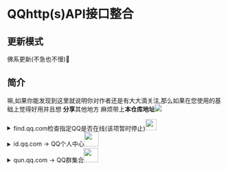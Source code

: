 # QQhttp(s)API接口整合

## 更新模式
佛系更新(不急也不慢)🙏
## 简介
<p>嘛,如果你能发现到这里就说明你对作者还是有大大滴关注,那么如果在您使用的基础上觉得好用并且想 <strong>分享</strong>其他地方
麻烦带上<strong>本仓库地址</strong><img src="https://pic.stackoverflow.wiki/uploadImages/58/152/85/120/2021/10/14/21/28/0b4f0ba0-ce29-4ef7-86a5-069862c25526.gif" /></p>


<details >
 <summary>find.qq.com检查指定QQ是否在线(该项暂时停止)<img src="https://pic.stackoverflow.wiki/uploadImages/13/113/104/116/2021/09/05/10/20/580168a9-02a9-4849-8446-d6e9b776143f.svg" width="26.6666666vw"/></summary>
 <p>
 <pre> POST  https://find.qq.com/proxy/domain/cgi.find.qq.com/qqfind/buddy/search_v3</pre>
 <br/>
 
`Headers`
 <br/>

 <pre>
 "Host": "find.qq.com",
 "Connection": "keep-alive",
 "Content-Length": "182",
 "Accept": "application/json, text/javascript, */*; q=0.01",
 "Content-Type": "application/x-www-form-urlencoded; charset=UTF-8",
 "Origin": "https://find.qq.com",
 "User-Agent": "Mozilla/5.0 (Windows NT 6.2; WOW64) AppleWebKit/537.36 (KHTML, like Gecko) QQ/9.4.9.27847 Chrome/43.0.2357.134 Safari/537.36 QBCore/3.43.1298.400   QQBrowser/9.0.2524.400",
 "X-Requested-With": "XMLHttpRequest",
 "Referer": "https://find.qq.com/index.html?version=1&im_version=5827&width=910&height=610&search_target=0",
 "Accept-Encoding": "gzip, deflate",
 "Accept-Language": "en-US,en;q=0.8",
 "Cookie":"需要获取QQCookie的uin和skey"   //例子 "Cookie": "uin=o100001; skey=Mzq161jo3w;"
</pre>
<br/>



`Data`   （这里采用的是将对应的` key:value ` -->` key1=value1&key2=value2 `）<br/>

<pre>
 "num":"20",
 "page":"0",
 "sessionid":"0",
 "keyword":10001(QQ号),
 "agerg":"0",
 "firston":"1",
 "video":"0",
 "country":"1",
 "province":"44",
 "city":"1",
 "district":"0",
 "hcountry":"1",
 "hprovince":"0",
 "online":"1",
 "ldw":"2144551309"
</pre>

`Response` <br/>
如果 没在线或者`Cookie`失效、对方`发现我的方式`关闭了`通过QQ号发现`<br/>

`{'retcode': 0, 'result': None}`

在线<br/>

`{'retcode': 0, 'result': {'sret': 0, 'exact': 0, 'buddy': {'info_list': [{'uin': '10001', 'nick': 'Pony', 'country': '在深圳', 'province': '', 'city': '', 'gender': 1, 'age': 120, 'url': 'http://thirdqq.qlogo.cn/g?b=oidb&k=ue9m0Xcttd9Yfu065rGBIw&s=100&t1612053871'}], 'exact': '', 'sessionid': 0}, 'qidian': None, 'qiye': None}}`
</p>
</details>

<details>
 <summary>id.qq.com → QQ个人中心<img src="https://pic.stackoverflow.wiki/uploadImages/2400/8902//f03c/92ff/fec3/ed69/2021/10/16/03/16/10934a21-4da7-4e7c-8125-c41cd1e84ac4.svg" width="33.3333vw" /></summary>

 <table>
 <tr>
  <th>name</th>
  <th>status</th>
  <th>url</th>
  <th>stage</th>
  </tr>
  
  <tr>
   </tr>
   <tr>
    <td>get_base_key(ldw值)</td>
    <td><img src="https://pic.stackoverflow.wiki/uploadImages/13/113/104/116/2021/09/05/10/20/3b2fa54f-03b9-4c5a-abcf-845149399700.svg" width="26.6666666vw"/></td>
    <td>https://id.qq.com/cgi-bin/get_base_key?r=随机小数(0-1)</td>
    <td>
    <details>
     <summary>例</summary>
            GET<pre>https://id.qq.com/cgi-bin/get_base_key?r=0.5524111020965228</pre>
            headers
            <pre>
   "User-Agent": 'Mozilla/5.0 (Windows NT 10.0; Win64; x64) AppleWebKit/537.36 (KHTML,  like Gecko) Chrome/94.0.4606.81 Safari/537.36',
    "Referer": "https://id.qq.com",
    "Cookie": "  uin=o0123456; skey=@NYPUcpjXh; p_uin=o0123456;           p_skey=oNmCDeKR8b8rcOpkVPIzR9CAjjj7t-bUxsynqAkalWI_; "
     // 需要修改 uin=o0你的QQ号 skey=自行cookie提取 p_uin=o0你的QQ号 p_skey=自行cookie提取 
            </pre>
            result(该项提取 <mark>header</mark> 里面的 <mark>set-cookie</mark> )
            <pre>
            'set-cookie': 'ldw=7841f781c7f0e7f7acbdd00d53a5f53fa5f0a63d40a0969d; Domain=id.qq.com; Path=/'
            </pre>
    </details>
    </td>
  
  </tr>
  <tr>
  </tr>
  <tr>
   <td>获取QQ成长信息</td>
   <td><img src="https://pic.stackoverflow.wiki/uploadImages/13/113/104/116/2021/09/05/10/20/3b2fa54f-03b9-4c5a-abcf-845149399700.svg" width="26.6666666vw"/></td>
   <td>https://id.qq.com/cgi-bin/qqlevel?page_type=1&idw=(get_base_key提取出来的值)&r=随机小数(0-1)</td>
   <td>
       <details>
           <summary>例</summary>
         GET<pre>https://id.qq.com/cgi-bin/qqlevel?page_type=1&idw=(get_base_key提取出来的值)&r=0.9265129733481445</pre>
         headers
         <pre>
           "User-Agent": 'Mozilla/5.0 (Windows NT 10.0; Win64; x64) AppleWebKit/537.36 (KHTML, like Gecko) Chrome/94.0.4606.81 Safari/537.36',
        "Referer": "https://id.qq.com",
        "Cookie": `uin=o0123456; skey=@NYPUcpjXh; RK=xcDMmgj+OJ; p_uin=o0123456; p_skey=oNmCDeKR8b8rcOpkVPIzR9CAjjj7t-bUxsynqAkalWI_;ldw=c8cf578ba618815d667dc29e9d9e77459c037f69543f62fb;`
        // 需要修改 uin=o0你的QQ号 skey=自行cookie提取 p_uin=o0你的QQ号 p_skey=自行cookie提取   ldw=(get_base_key提取出来的值)
         </pre>
         result
        <pre style="height:33.333vh;overflow:auto;">
              {
        	"PCMgr": {
        		"cur": 0,
        		"speed": "1"
        	},
        	"QQVipLevel": 0,
        	"QQVipSpeed": "1.0",
        	"QQVipYear": 0,
        	"QplusOnlineTimes": 0,
        	"TYQQCard": {
        		"cur": 0,
        		"speed": "0.2"
        	},
        	"chargeTel": {
        		"cur": 0,
        		"speed": "0.5"
        	}, 
        	"chat": {
        		"cur": 0,
        		"speed": "0.1",
        		"total": 5
        	},
        	"days": 6245, // QQ活跃天数days
        	"ec": 0,
        	"isDaren": 0,
        	"isQQVip": 0, // 是否QQ会员
        	"isSuperQQ": 0,  //是否超级QQ
        	"isSuperVip": 0, // 是否超级会员
        	"latesVersion": {
        		"cur": 0,
        		"speed": "0.1"
        	},
        	"level": 77, // QQ等级
        	"login": {
        		"cur": 0,
        		"speed": "0.1",
        		"total": 6
        	},
        	"medal": {
        		"cur": 0,
        		"speed": "0.2"
        	},
        	"msg": {
        		"cur": 0,
        		"speed": "0.1",
        		"total": 50
        	},
        	"onlineTimes": 0,
        	"onlineTotalTimes": 0,
        	"pinyin": {
        		"cur": 0,
        		"speed": "0.1"
        	},
        	"qplus": {
        		"cur": 0,
        		"speed": "0.1",
        		"total": 5
        	},
        	"remainDays": 151, // "距升级到 (当前等级 + 1) 级原需要 (remainDays) 天
        	"shouQ": { 
        		"onlineTimes": 58291, // 已连续在线(onlineTimes / 3600) -->四舍五入取时间
        		"speedRule": 1
        	},
        	"superQQLevel": 0,
        	"superQQMqing": 0,
        	"superQQRealSpeed": "0.0",
        	"superQQSpeed": "0.0",
        	"superQQYear": 0,
        	"superVipBasicSpeed": 0, //超级会员的成长速度
        	"visible": {   // 非隐身在线数据
        		"cur": 124,
        		"invisible": 0,
        		"speed": "0.2",
        		"total": 120
        	},
        	"weibo": {
        		"cur": 0,
        		"level": 0,
        		"speed": "0.1"
        	},
        	"xiaochu": {
        		"cur": 0,
        		"speed": "0.2"
        	}
        }
        </pre>
       </details>
   </td>
  </tr>
 </table>
 
    

 <br/>
</details>
<details>
 <summary>qun.qq.com → QQ群集合<img src="https://pic.stackoverflow.wiki/uploadImages/2400/8902//f03c/92ff/fec3/ed69/2021/10/16/03/10/f036e328-455c-4cf3-b3e9-4951e1a16b34.svg" width="33.3333vw" /></summary>
 <table>
  <tr>
  <th>name</th>
   <th>status</th>
  <th>url</th>
  <th>stage</th>
  </tr>
	 <tr></tr>
	 <tr>
		 <td>get_join_k(k值)</td>
		 <td><img src="https://pic.stackoverflow.wiki/uploadImages/13/113/104/116/2021/09/05/10/20/3b2fa54f-03b9-4c5a-abcf-845149399700.svg" width="26.6666666vw"/></td>
		 <td>https://qun.qq.com/proxy/domain/admin.qun.qq.com/cgi-bin/qun_admin/get_join_k</td>
		 <td><details><summary>例</summary>
			 POST<pre>https://qun.qq.com/proxy/domain/admin.qun.qq.com/cgi-bin/qun_admin/get_join_k</pre>
			 headers
			 <pre>
 "User-Agent": 'Mozilla/5.0 (Windows NT 10.0; Win64; x64) AppleWebKit/537.36 (KHTML, like Gecko) Chrome/94.0.4606.81 Safari/537.36',
 "Referer": "https://qun.qq.com/join.html",
 "Cookie": `uin=o114514; skey=MHcvBvCHdT; p_uin=o114514; p_skey=0yJENlMiruFp8XCoHvgi267qbg9j60o65N6gVrJm2Cs_;`,
   // p_uin、uin=o你的QQ号 skey、p_skey自行提取
			 </pre>
			 data
			 <pre>
			 gc=114514114&bkn=714093860
			 // gc QQ群号
			 // bkn 获取bkn值
			 </pre>
			 result
			 <pre>
			 {"ec":0,"errcode":0,"em":"","k":"TemikiPyqA7GFiyMlGv4pC6gAfYIrIs"} //k值
			 </pre>
			 </details></td>
	 </tr>
  <tr>
	 </tr>
	 <tr>
		 <td>getCSRFToken(使用<strong>cookie</strong> 的 <strong>skey</strong>手动算出<strong>bkn值</strong>)</td>
		 <td><img src="https://pic.stackoverflow.wiki/uploadImages/13/113/104/116/2021/09/05/10/20/3b2fa54f-03b9-4c5a-abcf-845149399700.svg" width="26.6666666vw"/></td>
		 <td><img src="https://pic.stackoverflow.wiki/uploadImages/218/18/112/68/2021/10/15/04/21/76cb0a3a-5c39-493c-b104-9d56b194abe7.png"  /></td>
		 <td><details><summary>例</summary></details></td>
	 </tr>
	 <tr>
	 </tr>
  <tr>
   <td>获取群列表</td>
   <td><img src="https://pic.stackoverflow.wiki/uploadImages/13/113/104/116/2021/09/05/10/20/3b2fa54f-03b9-4c5a-abcf-845149399700.svg" width="26.6666666vw"/></td>
   <td>https://qun.qq.com/cgi-bin/qun_mgr/get_group_list?bkn=(bkn值)
   </td>
   <td>
    <details>
     <summary>例</summary>
     GET<pre>https://qun.qq.com/cgi-bin/qun_mgr/get_group_list?bkn=723150396</pre>
     headers
     <pre>
 "User-Agent": 'Mozilla/5.0 (Windows NT 10.0; Win64; x64) AppleWebKit/537.36 (KHTML, like Gecko) Chrome/94.0.4606.81 Safari/537.36',
 "Referer": "https://qun.qq.com/join.html",
 "Cookie": `uin=o114514; skey=MHcvBvCHdT; p_uin=o114514; p_skey=0yJENlMiruFp8XCoHvgi267qbg9j60o65N6gVrJm2Cs_;`,
  // p_uin、uin=o你的QQ号 skey、p_skey自行提取
     </pre>
     result
     <pre>
 {
"ec": 0,
"errcode": 0,
"em": "",
"join": [{
	"gc": 114154114154,　// 群号
	"gn": "这么说你很勇哦?", // 群名
	"owner": 114154 // 群主QQ号
 }]
}
     </pre>
    </details>
   </td>
  </tr>
	 <tr></tr>
  <tr>
	  <td>获取指定群的<strong>详细信息</strong></td>
	  <td><img src="https://pic.stackoverflow.wiki/uploadImages/13/113/104/116/2021/09/05/10/20/3b2fa54f-03b9-4c5a-abcf-845149399700.svg" width="26.6666666vw"/></td>
	  <td>https://qinfo.clt.qq.com/cgi-bin/qun_info/get_group_info_all?gc=(QQ群号)&bkn=(bkn值)</td>
	  <td><details>
		  <summary>例</summary>
		  GET<pre>https://qinfo.clt.qq.com/cgi-bin/qun_info/get_group_info_all?gc=114514114514&bkn=1841247401</pre>
		  headers
		  <pre>
 "User-Agent": 'Mozilla/5.0 (Windows NT 10.0; Win64; x64) AppleWebKit/537.36 (KHTML, like Gecko) Chrome/94.0.4606.81 Safari/537.36',
 "Referer": "https://qinfo.clt.qq.com/qinfo_v3/member.html?groupuin=",
 "Cookie": `uin=o114514; skey=MHcvBvCHdT; p_uin=o114514; p_skey=0yJENlMiruFp8XCoHvgi267qbg9j60o65N6gVrJm2Cs_;`,
  // p_uin、uin=o你的QQ号 skey、p_skey自行提取
		  </pre>
		  result
		  <pre>
{
    "ec": 0,
    "errcode": 0,
    "em": "",
    "gc": 114514114514, // QQ群号
    "gBoard": "",
    "gOwner": 114514, // QQ群主号
    "gName": "先辈 ~ !", // QQ群名
    "gMemNum": 4, // QQ群成员数
    "gMaxMem": 200, // QQ群最多成员数
    "gLevel": 0, // QQ群活跃等级
    "gCrtTime": 1617205505,
    "gSpeClass": 0,
    "classID": 34,
    "flag": 3,
    "gtype": 0,
    "ac_grade": 0,
    "ac_num": 3,
    "class": "",
    "gIntro": "",
    "gRIntro": "",
    "conf_mGFace": 1,
    "conf_mGName": "1",
    "pos": "0|0.000000|0.000000|",
    "app_privilege_flag": 67698880,
    "search": 0,
    "auth": 0,
    "open": 0,
    "photo": {
        "f": 0
    },
    "share": {
        "f": 0
    },
    "edu": 0,
    "gAdmins": [ // QQ群管理账号列表
        114514114514,
        114514514,
        114114514
    ],
    "ns": {    //群管理和群主混合数据 (账号:昵称)
        "114514114514": "先辈先辈",
        "114514514": "先辈辈",
        "114114514": "先先辈",
        "114514": "先辈"
    },
    "levelname": { // 群等级制度
        "lvln1": "潜水",
        "lvln2": "冒泡",
        "lvln3": "吐槽",
        "lvln4": "活跃",
        "lvln5": "话唠",
        "lvln6": "传说",
        "lvln101": "LV.1",
        "lvln102": "LV.2",
        "lvln103": "LV.3",
        "lvln104": "LV.4",
        "lvln105": "LV.5",
        "lvln106": "LV.6",
        "lvln107": "LV.7",
        "lvln108": "LV.8",
        "lvln109": "LV.9",
        "lvln110": "LV.10",
        "lvln111": "LV.11",
        "lvln112": "LV.12",
        "lvln113": "LV.13",
        "lvln114": "LV.14",
        "lvln115": "LV.15",
        "lvln116": "LV.16",
        "lvln117": "LV.17",
        "lvln118": "LV.18",
        "lvln197": "小酋长",
        "lvln198": "大酋长",
        "lvln199": "首席酋长",
        "lvln10": "一见倾心",
        "lvln11": "超凡脱俗",
        "lvln12": "风华绝代",
        "lvln13": "崭露头角",
        "lvln14": "金玉满堂",
        "lvln15": "富甲一方"
    },
    "level_def": 0,
    "user_show": 1,
    "sys_show": 1,
    "tags": ""
}
		  </pre>
	 </details></td>
	 </tr><tr></tr>
	 <tr>
		 <td>获取群成员群<strong>操作时间</strong>等配置</td>
		 <td><img src="https://pic.stackoverflow.wiki/uploadImages/13/113/104/116/2021/09/05/10/20/3b2fa54f-03b9-4c5a-abcf-845149399700.svg" width="26.6666666vw"/></td>
		 <td>https://qinfo.clt.qq.com/cgi-bin/qun_info/get_members_info_v1?gc=(QQ群号)&bkn=(bkn值)</td>
		 <td><details><summary>例</summary>
			 GET<pre>https://qinfo.clt.qq.com/cgi-bin/qun_info/get_members_info_v1?gc=114514114&bkn=1841247402</pre>
			 headers
			 <pre>
 "User-Agent": 'Mozilla/5.0 (Windows NT 10.0; Win64; x64) AppleWebKit/537.36 (KHTML, like Gecko) Chrome/94.0.4606.81 Safari/537.36',
 "Referer": "https://qinfo.clt.qq.com/qinfo_v3/member.html?groupuin=",
 "Cookie": `uin=o114514; skey=MHcvBvCHdT; p_uin=o114514; p_skey=0yJENlMiruFp8XCoHvgi267qbg9j60o65N6gVrJm2Cs_;`,
 // p_uin、uin=o你的QQ号 skey、p_skey自行提取
			 </pre>
			 result
			 <pre>
			 {
    "ec": 0,
    "errcode": 0,
    "em": "",
    "c": "16 32 45 51 62 ",
    "ext_num": 0,
    "level": 0,
    "mem_num": 4, // 群成员数量
    "max_num": 200, // 群成员最大数量
    "max_admin": 10, // 群管理最大数量
    "owner": 2274671088,
    "adm": [  // 群的绿帽子们(滑稽)
        114514114,
        114514114514,
        114514114514114
    ],
    "members": { 
     		 // lst 最后一次在群里发言时间(该使用了标准10位时间戳,转换时间需要乘以1000)
		 // jt 入群的时间(该使用了标准10位时间戳,转换时间需要乘以1000)
		 // 剩下其余参数不清楚 后期补全
        "114514": {
            "lst": 1634322548,
            "jt": 1617205505,
            "rm": 1,
            "lad": 30,
            "lp": 522,
            "ll": 3
        },
        "114514114": {
            "lst": 1628307654,
            "jt": 1618410450,
            "rm": 1,
            "lad": 9,
            "lp": 139,
            "ll": 2
        },
        "114514114514": {
            "lst": 1634220941,
            "jt": 1617205505,
            "rm": 1,
            "lad": 17,
            "lp": 269,
            "ll": 2
        },
        "114514114514114": {
            "lst": 1634298294,
            "jt": 1617205505,
            "rm": 0,
            "lad": 30,
            "lp": 505,
            "ll": 2
        }
    },
    "levelname": { // 群等级配置
        "lvln1": "潜水",
        "lvln2": "冒泡",
        "lvln3": "吐槽",
        "lvln4": "活跃",
        "lvln5": "话唠",
        "lvln6": "传说",
        "lvln101": "LV.1",
        "lvln102": "LV.2",
        "lvln103": "LV.3",
        "lvln104": "LV.4",
        "lvln105": "LV.5",
        "lvln106": "LV.6",
        "lvln107": "LV.7",
        "lvln108": "LV.8",
        "lvln109": "LV.9",
        "lvln110": "LV.10",
        "lvln111": "LV.11",
        "lvln112": "LV.12",
        "lvln113": "LV.13",
        "lvln114": "LV.14",
        "lvln115": "LV.15",
        "lvln116": "LV.16",
        "lvln117": "LV.17",
        "lvln118": "LV.18",
        "lvln197": "小酋长",
        "lvln198": "大酋长",
        "lvln199": "首席酋长",
        "lvln10": "一见倾心",
        "lvln11": "超凡脱俗",
        "lvln12": "风华绝代",
        "lvln13": "崭露头角",
        "lvln14": "金玉满堂",
        "lvln15": "富甲一方"
    }
}
			 </pre>
	         </details></td>
	 </tr>
	 <tr></tr>
	 <tr>
		 <td>获取个人好友信息列表</td>
		 <td><img src="https://pic.stackoverflow.wiki/uploadImages/13/113/104/116/2021/09/05/10/20/3b2fa54f-03b9-4c5a-abcf-845149399700.svg" width="26.6666666vw"/></td>
		 <td>https://qun.qq.com/cgi-bin/qun_mgr/get_friend_list?&bkn=(bkn值)</td>
		 <td><details><summary>例</summary>
			 GET<pre>https://qun.qq.com/cgi-bin/qun_mgr/get_friend_list?&bkn=714093871</pre>
			 headers
			 <pre>
 "User-Agent": 'Mozilla/5.0 (Windows NT 10.0; Win64; x64) AppleWebKit/537.36 (KHTML, like Gecko) Chrome/94.0.4606.81 Safari/537.36',
 "Referer": "https://qun.qq.com/cgi-bin/qun_mgr/get_friend_list",
 "Cookie": `uin=o114514; skey=MHcvBvCHdT; p_uin=o114514; p_skey=0yJENlMiruFp8XCoHvgi267qbg9j60o65N6gVrJm2Cs_;`,
 // p_uin、uin=o你的QQ号 skey、p_skey自行提取
			 </pre>
			 result
			 <pre>
 {
	"ec": 0,
	"errcode": 0,
	"em": "",
	"result": {
	    "0": {
		"mems": [{  // name 昵称 uin QQ号
			"name": "babyQ",
			"uin": 66600000
			}]
			
		}
	}
}
			 </pre>
	 </details>
		 </td>
	 </tr>
	 <tr></tr>
	 <tr>
		 <td>获取<strong>指定QQ群</strong>加群链接</td>
		 <td><img src="https://pic.stackoverflow.wiki/uploadImages/13/113/104/116/2021/09/05/10/20/3b2fa54f-03b9-4c5a-abcf-845149399700.svg" width="26.6666666vw"/></td>
		 <td>https://qm.qq.com/cgi-bin/qm/qr?k=(获取get_join_k的值)&jump_from=webapi</td>
		 <td><details><summary>例</summary>
			 GET<pre>https://qm.qq.com/cgi-bin/qm/qr?k=TemikiPyqA7GFiyMlGv4pC6gAfYIrIs&jump_from=webapi //这里的k值是不存在的所以自然跳转不了加群</pre>	 
			 </details></td>
	 </tr>
 </table>
</details>

